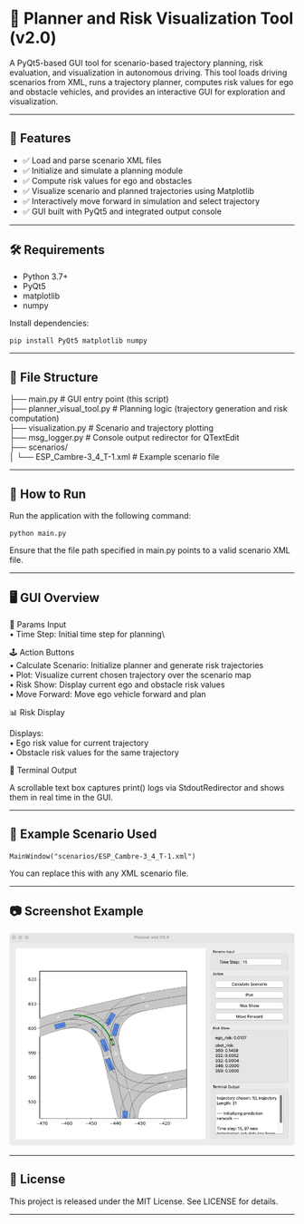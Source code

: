 # 🚗 Planner and Risk Visualization Tool (v2.0)

A PyQt5-based GUI tool for scenario-based trajectory planning, risk evaluation, and visualization in autonomous driving. This tool loads driving scenarios from XML, runs a trajectory planner, computes risk values for ego and obstacle vehicles, and provides an interactive GUI for exploration and visualization.

---

## 🧩 Features

- ✅ Load and parse scenario XML files
- ✅ Initialize and simulate a planning module
- ✅ Compute risk values for ego and obstacles
- ✅ Visualize scenario and planned trajectories using Matplotlib
- ✅ Interactively move forward in simulation and select trajectory
- ✅ GUI built with PyQt5 and integrated output console

---

## 🛠 Requirements

- Python 3.7+
- PyQt5
- matplotlib
- numpy

Install dependencies:

```bash
pip install PyQt5 matplotlib numpy
```


---

## 📁 File Structure

├── main.py                 # GUI entry point (this script) \
├── planner_visual_tool.py         # Planning logic (trajectory generation and risk computation) \
├── visualization.py        # Scenario and trajectory plotting \
├── msg_logger.py           # Console output redirector for QTextEdit \
├── scenarios/ \
│   └── ESP_Cambre-3_4_T-1.xml   # Example scenario file


---

## 🚀 How to Run

Run the application with the following command:
```
python main.py
```
Ensure that the file path specified in main.py points to a valid scenario XML file.

---

## 🖥 GUI Overview

🧮 Params Input\
	•	Time Step: Initial time step for planning\

🕹 Action Buttons\
	•	Calculate Scenario: Initialize planner and generate risk trajectories\
	•	Plot: Visualize current chosen trajectory over the scenario map\
	•	Risk Show: Display current ego and obstacle risk values\
	•	Move Forward: Move ego vehicle forward and plan

📊 Risk Display

Displays:\
	•	Ego risk value for current trajectory\
	•	Obstacle risk values for the same trajectory

💬 Terminal Output

A scrollable text box captures print() logs via StdoutRedirector and shows them in real time in the GUI.

---

## 📌 Example Scenario Used
```
MainWindow("scenarios/ESP_Cambre-3_4_T-1.xml")
```
You can replace this with any XML scenario file.

---

## 📷 Screenshot Example


![App Screenshot](./iShot_2025-04-10_22.39.09.png)



---

## 📝 License

This project is released under the MIT License. See LICENSE for details.

---
